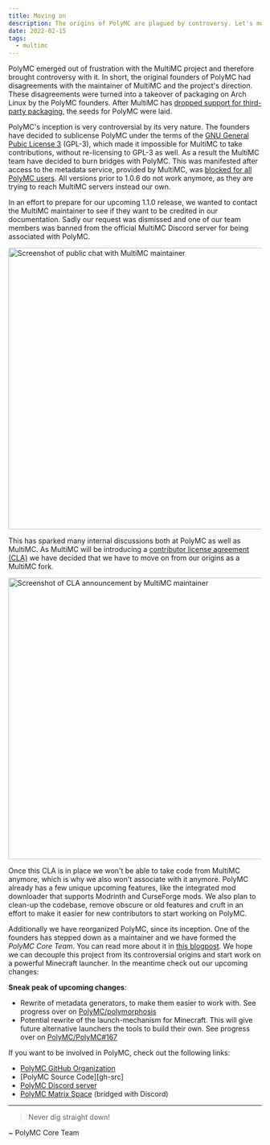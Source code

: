 ```yaml
---
title: Moving on
description: The origins of PolyMC are plagued by controversy. Let's move on from this.
date: 2022-02-15
tags:
  - multimc
---
```


PolyMC emerged out of frustration with the MultiMC project and therefore brought controversy with it.
In short, the original founders of PolyMC had disagreements with the maintainer of MultiMC and the project's direction.
These disagreements were turned into a takeover of packaging on Arch Linux by the PolyMC founders.
After MultiMC has [dropped support for third-party packaging][mmc-drops-aur], the seeds for PolyMC were laid.

PolyMC's inception is very controversial by its very nature.
The founders have decided to sublicense PolyMC under the terms of the [GNU General Pubic License 3][gpl3] (GPL-3), which made it impossible for MultiMC to take contributions, without re-licensing to GPL-3 as well.
As a result the MultiMC team have decided to burn bridges with PolyMC.
This was manifested after access to the metadata service, provided by MultiMC, was [blocked for all PolyMC users][gh-poly-meta].
All versions prior to 1.0.6 do not work anymore, as they are trying to reach MultiMC servers instead our own.

In an effort to prepare for our upcoming 1.1.0 release, we wanted to contact the MultiMC maintainer to see if they want to be credited in our documentation.
Sadly our request was dismissed and one of our team members was banned from the official MultiMC Discord server for being associated with PolyMC.

<div class="center">
    <img alt="Screenshot of public chat with MultiMC maintainer" src="/assets/img/news/moving-on/discord.png" style="width: 40em">
</div>

This has sparked many internal discussions both at PolyMC as well as MultiMC.
As MultiMC will be introducing a [contributor license agreement (CLA)][cla] we have decided that we have to move on from our origins as a MultiMC fork.

<div class="center">
    <img alt="Screenshot of CLA announcement by MultiMC maintainer" src="/assets/img/news/moving-on/discord-cla.png" style="width: 40em">
</div>

Once this CLA is in place we won't be able to take code from MultiMC anymore, which is why we also won't associate with it anymore.
PolyMC already has a few unique upcoming features, like the integrated mod downloader that supports Modrinth and CurseForge mods.
We also plan to clean-up the codebase, remove obscure or old features and cruft in an effort to make it easier for new contributors to start working on PolyMC.

Additionally we have reorganized PolyMC, since its inception.
One of the founders has stepped down as a maintainer and we have formed the *PolyMC Core Team*.
You can read more about it in [this blogpost](../newmaintainers/).
We hope we can decouple this project from its controversial origins and start work on a powerful Minecraft launcher.
In the meantime check out our upcoming changes:

**Sneak peak of upcoming changes**:
 - Rewrite of metadata generators, to make them easier to work with. See progress over on [PolyMC/polymorphosis][gh-polymorphosis]
 - Potential rewrite of the launch-mechanism for Minecraft. This will give future alternative launchers the tools to build their own. See progress over on [PolyMC/PolyMC#167][rfc-0001]

If you want to be involved in PolyMC, check out the following links:

- [PolyMC GitHub Organization][gh-org]
- [PolyMC Source Code][gh-src]
- [PolyMC Discord server][discord]
- [PolyMC Matrix Space][matrix-space] (bridged with Discord)

---

> Never dig straight down!

~ PolyMC Core Team

[cla]: https://en.wikipedia.org/wiki/Contributor_License_Agreement
[discord]: https://discord.com/invite/xq7fxrgtMP
[gh-org]: https://github.com/PolyMC
[gh-poly]: https://github.com/PolyMC/PolyMC
[gh-poly-meta]: https://github.com/PolyMC/PolyMC/issues/75
[gh-polymorphosis]: https://github.com/PolyMC/polymorphosis
[gpl3]: https://en.wikipedia.org/wiki/GNU_General_Public_License
[matrix-space]: https://matrix.to/#/#polymc:polymc.org
[mmc-drops-aur]: https://www.reddit.com/r/linux_gaming/comments/riitbs/multimc_is_dropping_all_support_for_aur_packages/
[rfc-0001]: https://github.com/PolyMC/PolyMC/issues/167

